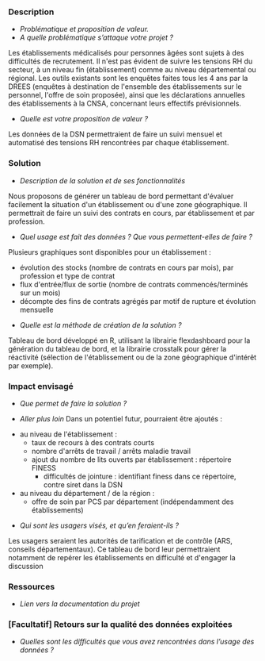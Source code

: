 ### Description

* *Problématique et proposition de valeur.*
* *A quelle problématique s’attaque votre projet ?*

Les établissements médicalisés pour personnes âgées sont sujets à des difficultés de recrutement. Il n'est pas évident de suivre les tensions RH du secteur, à un niveau fin (établissement) comme au niveau départemental ou régional. Les outils existants sont les enquêtes faites tous les 4 ans par la DREES (enquêtes à destination de l'ensemble des établissements sur le personnel, l'offre de soin proposée), ainsi que les déclarations annuelles des établissements à la CNSA, concernant leurs effectifs prévisionnels.

* *Quelle est votre proposition de valeur ?*

Les données de la DSN permettraient de faire un suivi mensuel et automatisé des tensions RH rencontrées par chaque établissement.


### Solution

* *Description de la solution et de ses fonctionnalités*

Nous proposons de générer un tableau de bord permettant d'évaluer facilement la situation d'un établissement ou d'une zone géographique.
Il permettrait de faire un suivi des contrats en cours, par établissement et par profession.


* *Quel usage est fait des données ? Que vous permettent-elles de faire ?*

Plusieurs graphiques sont disponibles pour un établissement :
  - évolution des stocks (nombre de contrats en cours par mois), par profession et type de contrat
  - flux d'entrée/flux de sortie (nombre de contrats commencés/terminés sur un mois)
  - décompte des fins de contrats agrégés par motif de rupture et évolution mensuelle

* *Quelle est la méthode de création de la solution ?*

Tableau de bord développé en R, utilisant la librairie flexdashboard pour la génération du tableau de bord, et la librairie crosstalk pour gérer la réactivité (sélection de l'établissement ou de la zone géographique d'intérêt par exemple).

### Impact envisagé

* *Que permet de faire la solution ?*


* *Aller plus loin*
Dans un potentiel futur, pourraient être ajoutés :

- au niveau de l'établissement :    
    - taux de recours à des contrats courts 
    - nombre d'arrêts de travail / arrêts maladie travail 
    - ajout du nombre de lits ouverts par établissement : répertoire FINESS
        - difficultés de jointure : identifiant finess dans ce répertoire, contre siret dans la DSN
- au niveau du département / de la région :
    - offre de soin par PCS par département (indépendamment des établissements)


* *Qui sont les usagers visés, et qu’en feraient-ils ?*

Les usagers seraient les autorités de tarification et de contrôle (ARS, conseils départementaux). Ce tableau de bord leur permettraient notamment de repérer les établissements en difficulté et d'engager la discussion 

### Ressources

* *Lien vers la documentation du projet*

### [Facultatif] Retours sur la qualité des données exploitées

* *Quelles sont les difficultés que vous avez rencontrées dans l’usage des données ?*